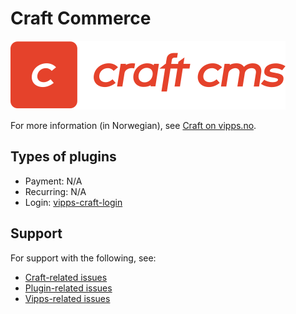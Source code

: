 <!-- START_METADATA
---
hide_table_of_contents: true
pagination_next: null
pagination_prev: null
---
END_METADATA -->

# Craft Commerce

![Craft text](images/logo-craft-cms.svg)

For more information (in Norwegian), see [Craft on vipps.no](https://www.vipps.no/produkter-og-tjenester/bedrift/ta-betalt-paa-nett/ta-betalt-paa-nett/craft/).

## Types of plugins

* Payment: N/A
* Recurring: N/A
* Login: [vipps-craft-login](https://github.com/vippsas/vipps-craft-login)

## Support

For support with the following, see:

* [Craft-related issues](https://craftcms.com/community)
* [Plugin-related issues](https://github.com/elleracompany/vipps-craft-login/issues)
* [Vipps-related issues](https://developer.vippsmobilepay.com/docs/vipps-developers/contact/)
